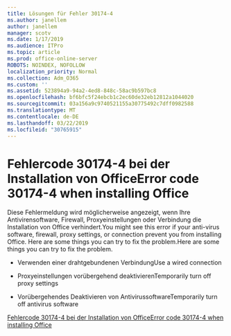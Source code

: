 ```yaml
---
title: Lösungen für Fehler 30174-4
ms.author: janellem
author: janellem
manager: scotv
ms.date: 1/17/2019
ms.audience: ITPro
ms.topic: article
ms.prod: office-online-server
ROBOTS: NOINDEX, NOFOLLOW
localization_priority: Normal
ms.collection: Adm_O365
ms.custom: ''
ms.assetid: 523894a9-94a2-4ed8-848c-58ac9b597bc8
ms.openlocfilehash: bf6bfc5f24ebcb1c2ec60de32eb12812a1044020
ms.sourcegitcommit: 03a156a9c9740521155a30775492c7dff0982588
ms.translationtype: MT
ms.contentlocale: de-DE
ms.lasthandoff: 03/22/2019
ms.locfileid: "30765915"
---
```

# <a name="error-code-30174-4-when-installing-office"></a><span data-ttu-id="ace70-102">Fehlercode 30174-4 bei der Installation von Office</span><span class="sxs-lookup"><span data-stu-id="ace70-102">Error code 30174-4 when installing Office</span></span>

<span data-ttu-id="ace70-103">Diese Fehlermeldung wird möglicherweise angezeigt, wenn Ihre Antivirensoftware, Firewall, Proxyeinstellungen oder Verbindung die Installation von Office verhindert.</span><span class="sxs-lookup"><span data-stu-id="ace70-103">You might see this error if your anti-virus software, firewall, proxy settings, or connection prevent you from installing Office.</span></span> <span data-ttu-id="ace70-104">Here are some things you can try to fix the problem.</span><span class="sxs-lookup"><span data-stu-id="ace70-104">Here are some things you can try to fix the problem.</span></span>
  
- <span data-ttu-id="ace70-105">Verwenden einer drahtgebundenen Verbindung</span><span class="sxs-lookup"><span data-stu-id="ace70-105">Use a wired connection</span></span>
    
- <span data-ttu-id="ace70-106">Proxyeinstellungen vorübergehend deaktivieren</span><span class="sxs-lookup"><span data-stu-id="ace70-106">Temporarily turn off proxy settings</span></span>
    
- <span data-ttu-id="ace70-107">Vorübergehendes Deaktivieren von Antivirussoftware</span><span class="sxs-lookup"><span data-stu-id="ace70-107">Temporarily turn off antivirus software</span></span>
    
[<span data-ttu-id="ace70-108">Fehlercode 30174-4 bei der Installation von Office</span><span class="sxs-lookup"><span data-stu-id="ace70-108">Error code 30174-4 when installing Office</span></span>](https://support.office.com/article/5d5551db-266f-47b3-93fc-d51c2e8f4c0b?wt.mc_id=Alchemy_ClientDIA)
  

